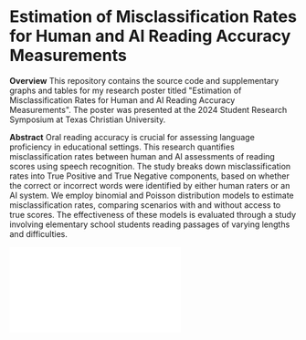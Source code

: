 # Estimation of Misclassification Rates for Human and AI Reading Accuracy Measurements

**Overview**
This repository contains the source code and supplementary graphs and tables for my research poster titled "Estimation of Misclassification Rates for Human and AI Reading Accuracy Measurements". The poster was presented at the 2024 Student Research Symposium at Texas Christian University.

**Abstract**
Oral reading accuracy is crucial for assessing language proficiency in educational settings. This research quantifies misclassification rates between human and AI assessments of reading scores using speech recognition. The study breaks down misclassification rates into True Positive and True Negative components, based on whether the correct or incorrect words were identified by either human raters or an AI system. We employ binomial and Poisson distribution models to estimate misclassification rates, comparing scenarios with and without access to true scores. The effectiveness of these models is evaluated through a study involving elementary school students reading passages of varying lengths and difficulties.

![Research Poster](./Missclassification-Rates-Poster.pdf)
